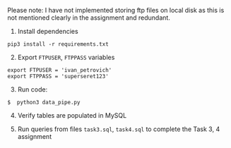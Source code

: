 Please note: I have not implemented storing ftp files on local disk
             as this is not mentioned clearly in the assignment and redundant.


1. Install dependencies

```
pip3 install -r requirements.txt
```

2. Export `FTPUSER`, `FTPPASS` variables

```
export FTPUSER = 'ivan_petrovich'
export FTPPASS = 'superseret123'
```

3. Run code:

```
$  python3 data_pipe.py
```

4. Verify tables are populated in MySQL

5. Run queries from files `task3.sql`, `task4.sql` to complete the Task 3, 4 assignment


